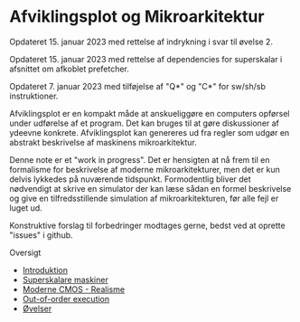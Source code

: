 # Afviklingsplot og Mikroarkitektur

Opdateret 15. januar 2023 med rettelse af indrykning i svar til øvelse 2.

Opdateret 15. januar 2023 med rettelse af dependencies for superskalar i afsnittet om afkoblet prefetcher.

Opdateret 7. januar 2023 med tilføjelse af "Q*" og "C*" for sw/sh/sb instruktioner.

Afviklingsplot er en kompakt måde at anskueliggøre en computers opførsel under udførelse
af et program. Det kan bruges til at gøre diskussioner af ydeevne konkrete. 
Afviklingsplot kan genereres ud fra regler som udgør en abstrakt beskrivelse af
maskinens mikroarkitektur.

Denne note er et "work in progress". Det er hensigten at nå frem til en formalisme
for beskrivelse af moderne mikroarkitekturer, men det er kun delvis lykkedes på
nuværende tidspunkt. Formodentlig bliver det nødvendigt at skrive en simulator der
kan læse sådan en formel beskrivelse og give en tilfredsstillende simulation af
mikroarkitekturen, før alle fejl er luget ud.

Konstruktive forslag til forbedringer modtages gerne, bedst ved at oprette "issues"
i github.

Oversigt

 * [Introduktion](intro.md)
 * [Superskalare maskiner](superskalar.md)
 * [Moderne CMOS - Realisme](realisme.md)
 * [Out-of-order execution](ooo.md)
 * [Øvelser](exercises.md)